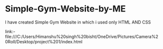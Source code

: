 # Simple-Gym-Website-by-ME<br>
I have created Simple Gym Website in which i used only HTML AND CSS<br>

link:-file:///C:/Users/Himanshu%20singh%20bisht/OneDrive/Pictures/Camera%20Roll/Desktop/project%201/index.html<br>



